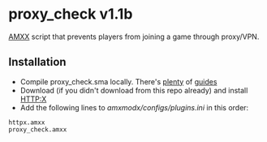 # proxy_check v1.1b
[AMXX](https://www.amxmodx.org/) script that prevents players from joining a game through proxy/VPN.

## Installation
 - Compile proxy_check.sma locally. There's [plenty](https://forums.alliedmods.net/showthread.php?t=130511) of [guides](https://wiki.alliedmods.net/Compiling_Plugins_%28AMX_Mod_X%29)
 - Download (if you didn't download from this repo already) and install [HTTP:X](https://forums.alliedmods.net/showthread.php?t=282949?t=282949)
 - Add the following lines to _amxmodx/configs/plugins.ini_ in this order:
 ```
 httpx.amxx
 proxy_check.amxx
 ```